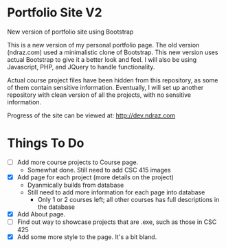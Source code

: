 # Portfolio Site V2
New version of portfolio site using Bootstrap

This is a new version of my personal portfolio page. The old version (ndraz.com) used a minimalistic clone of Bootstrap.
This new version uses actual Bootstrap to give it a better look and feel.
I will also be using Javascript, PHP, and JQuery to handle functionality.

Actual course project files have been hidden from this repository, as some of them contain sensitive information.
Eventually, I will set up another repository with clean version of all the projects, with no sensitive information.

Progress of the site can be viewed at: http://dev.ndraz.com

# Things To Do
- [ ] Add more course projects to Course page.
  - Somewhat done. Still need to add CSC 415 images
- [x] Add page for each project (more details on the project)
  - Dyanmically builds from database
  - Still need to add more information for each page into database
    - Only 1 or 2 courses left; all other courses has full descriptions in the database
- [x] Add About page.
- [ ] Find out way to showcase projects that are .exe, such as those in CSC 425
- [x] Add some more style to the page. It's a bit bland.
